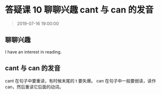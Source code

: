 # 答疑课 10 聊聊兴趣 cant 与 can 的发音

>2019-07-16 19:00:00

## 聊聊兴趣

I have an interest in reading.

## cant 与 can 的发音

cant 在句子中要重读，有时候末尾的 t 要失爆。
can 在句子中一般要弱读，读作 can，然后重读它后面的动词。
